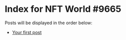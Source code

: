 # Index for NFT World #9665
Posts will be displayed in the order below:

- [Your first post](./001-first.md)

